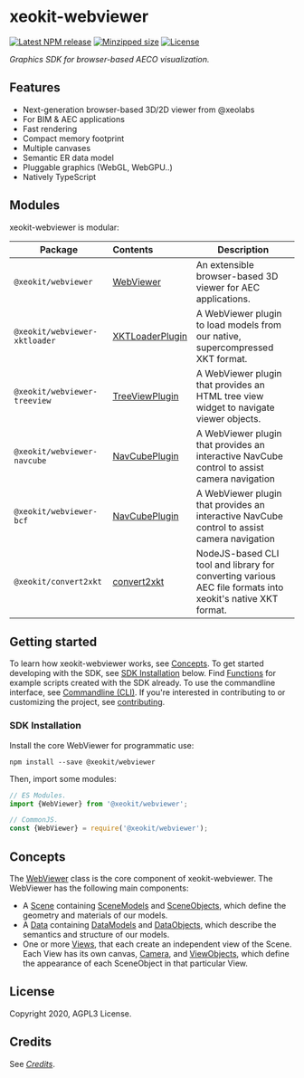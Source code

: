 # xeokit-webviewer

[![Latest NPM release](https://img.shields.io/npm/v/@xeokit-sdk/core.svg)](https://www.npmjs.com/package/@xeokit-sdk/core)
[![Minzipped size](https://badgen.net/bundlephobia/minzip/@xeokit-sdk/core)](https://bundlephobia.com/result?p=@xeokit-sdk/core)
[![License](https://img.shields.io/badge/license-MIT-007ec6.svg)](https://github.com/xeolabs/xeokit-sdk/blob/master/LICENSE)

*Graphics SDK for browser-based AECO visualization.*

## Features

* Next-generation browser-based 3D/2D viewer from @xeolabs
* For BIM & AEC applications
* Fast rendering
* Compact memory footprint
* Multiple canvases
* Semantic ER data model
* Pluggable graphics (WebGL, WebGPU..)
* Natively TypeScript

## Modules

xeokit-webviewer is modular:

| Package                       | Contents                                                                  | Description                                                                                                |
|-------------------------------|:--------------------------------------------------------------------------|------------------------------------------------------------------------------------------------------------|
| `@xeokit/webviewer`           | [WebViewer](./classes/webviewer_src.webviewer.html)                       | An extensible browser-based 3D viewer for AEC applications.                                                |
| `@xeokit/webviewer-xktloader` | [XKTLoaderPlugin](./classes/webviewer_xktloader_src.xktloaderplugin.html) | A WebViewer plugin to load models from our native, supercompressed XKT format.                             |
| `@xeokit/webviewer-treeview`  | [TreeViewPlugin](./classes/webviewer_xktloader_src.treeviewplugin.html)   | A WebViewer plugin that provides an HTML tree view widget to navigate viewer objects.                      |
| `@xeokit/webviewer-navcube`   | [NavCubePlugin](./classes/webviewer_navcube_src.navcubeplugin.html)       | A WebViewer plugin that provides an interactive NavCube control to assist camera navigation                |
| `@xeokit/webviewer-bcf `      | [NavCubePlugin](./classes/webviewer_bcf_src.bcfplugin.html)               | A WebViewer plugin that provides an interactive NavCube control to assist camera navigation                |
| `@xeokit/convert2xkt`         | [convert2xkt](./classes/webviewer_navcube_src.navcubeplugin.html)         | NodeJS-based CLI tool and library for converting various AEC file formats into xeokit's native XKT format. |

## Getting started

To learn how xeokit-webviewer works, see [Concepts](/concepts.html). To get started developing with the SDK,
see [SDK Installation](#sdk-installation) below. Find [Functions](/functions.html) for example scripts created with the
SDK already. To use the commandline interface, see [Commandline (CLI)](/cli.html). If you're interested in contributing
to or customizing the project, see [contributing](/contributing.html).

### SDK Installation

Install the core WebViewer for programmatic use:

```shell
npm install --save @xeokit/webviewer
```

Then, import some modules:

```typescript
// ES Modules.
import {WebViewer} from '@xeokit/webviewer';

// CommonJS.
const {WebViewer} = require('@xeokit/webviewer');
```

## Concepts

The [WebViewer](./classes/webviewer_src.webviewer.html) class is the core component of
xeokit-webviewer. The WebViewer has the following main components:

- A [Scene](./classes/webviewer_src.scene.html) containing [SceneModels](./interfaces/webviewer_src.scene.html)
  and [SceneObjects](./classes/SceneObject.html), which define the geometry
  and materials of our models.
- A [Data](./classes/Data.html)
  containing [DataModels](./classes/DataModel.html)
  and [DataObjects](./classes/DataObject.html), which describe the semantics
  and structure of our models.
- One or more [Views](./classes/View.html), that each create an independent
  view of the Scene. Each View has its own
  canvas, [Camera](./classes/Camera.html),
  and [ViewObjects](./classes/ViewObject.html), which define the appearance
  of
  each SceneObject in that particular View.



## License

Copyright 2020, AGPL3 License.

## Credits

See [*Credits*](/credits.html).
